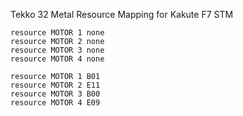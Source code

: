 Tekko 32 Metal Resource Mapping for Kakute F7 STM

```
resource MOTOR 1 none
resource MOTOR 2 none
resource MOTOR 3 none
resource MOTOR 4 none

resource MOTOR 1 B01
resource MOTOR 2 E11
resource MOTOR 3 B00
resource MOTOR 4 E09
```
